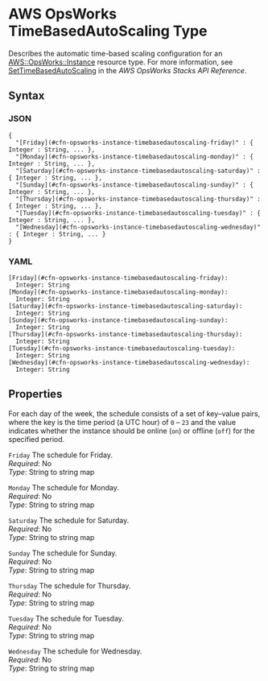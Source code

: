 # AWS OpsWorks TimeBasedAutoScaling Type<a name="aws-properties-opsworks-instance-timebasedautoscaling"></a>

Describes the automatic time\-based scaling configuration for an [AWS::OpsWorks::Instance](aws-resource-opsworks-instance.md) resource type\. For more information, see [SetTimeBasedAutoScaling](https://docs.aws.amazon.com/opsworks/latest/APIReference/API_SetTimeBasedAutoScaling.html) in the *AWS OpsWorks Stacks API Reference*\.

## Syntax<a name="w13ab1c21c10d183c24c25b5"></a>

### JSON<a name="aws-properties-opsworks-instance-timebasedautoscaling-syntax.json"></a>

```
{
  "[Friday](#cfn-opsworks-instance-timebasedautoscaling-friday)" : { Integer : String, ... },
  "[Monday](#cfn-opsworks-instance-timebasedautoscaling-monday)" : { Integer : String, ... },
  "[Saturday](#cfn-opsworks-instance-timebasedautoscaling-saturday)" : { Integer : String, ... },
  "[Sunday](#cfn-opsworks-instance-timebasedautoscaling-sunday)" : { Integer : String, ... },
  "[Thursday](#cfn-opsworks-instance-timebasedautoscaling-thursday)" : { Integer : String, ... },
  "[Tuesday](#cfn-opsworks-instance-timebasedautoscaling-tuesday)" : { Integer : String, ... },
  "[Wednesday](#cfn-opsworks-instance-timebasedautoscaling-wednesday)" : { Integer : String, ... }
}
```

### YAML<a name="aws-properties-opsworks-instance-timebasedautoscaling-syntax.yaml"></a>

```
[Friday](#cfn-opsworks-instance-timebasedautoscaling-friday):
  Integer: String
[Monday](#cfn-opsworks-instance-timebasedautoscaling-monday):
  Integer: String
[Saturday](#cfn-opsworks-instance-timebasedautoscaling-saturday):
  Integer: String
[Sunday](#cfn-opsworks-instance-timebasedautoscaling-sunday):
  Integer: String
[Thursday](#cfn-opsworks-instance-timebasedautoscaling-thursday):
  Integer: String
[Tuesday](#cfn-opsworks-instance-timebasedautoscaling-tuesday):
  Integer: String
[Wednesday](#cfn-opsworks-instance-timebasedautoscaling-wednesday):
  Integer: String
```

## Properties<a name="w13ab1c21c10d183c24c25b7"></a>

For each day of the week, the schedule consists of a set of key–value pairs, where the key is the time period \(a UTC hour\) of `0` – `23` and the value indicates whether the instance should be online \(`on`\) or offline \(`off`\) for the specified period\.

`Friday`  <a name="cfn-opsworks-instance-timebasedautoscaling-friday"></a>
The schedule for Friday\.  
*Required*: No  
*Type*: String to string map

`Monday`  <a name="cfn-opsworks-instance-timebasedautoscaling-monday"></a>
The schedule for Monday\.  
*Required*: No  
*Type*: String to string map

`Saturday`  <a name="cfn-opsworks-instance-timebasedautoscaling-saturday"></a>
The schedule for Saturday\.  
*Required*: No  
*Type*: String to string map

`Sunday`  <a name="cfn-opsworks-instance-timebasedautoscaling-sunday"></a>
The schedule for Sunday\.  
*Required*: No  
*Type*: String to string map

`Thursday`  <a name="cfn-opsworks-instance-timebasedautoscaling-thursday"></a>
The schedule for Thursday\.  
*Required*: No  
*Type*: String to string map

`Tuesday`  <a name="cfn-opsworks-instance-timebasedautoscaling-tuesday"></a>
The schedule for Tuesday\.  
*Required*: No  
*Type*: String to string map

`Wednesday`  <a name="cfn-opsworks-instance-timebasedautoscaling-wednesday"></a>
The schedule for Wednesday\.  
*Required*: No  
*Type*: String to string map